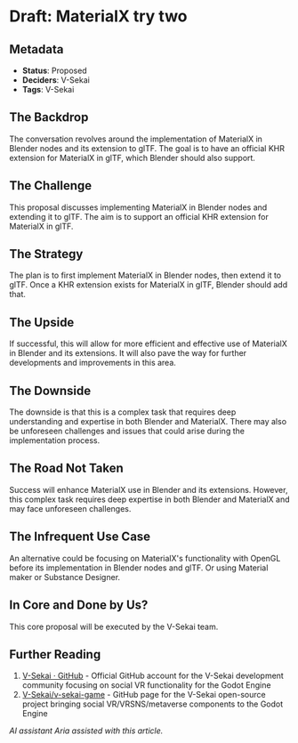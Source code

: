 # Draft: MaterialX try two

## Metadata

- **Status**: Proposed
- **Deciders**: V-Sekai
- **Tags**: V-Sekai

## The Backdrop

The conversation revolves around the implementation of MaterialX in Blender nodes and its extension to glTF. The goal is to have an official KHR extension for MaterialX in glTF, which Blender should also support.

## The Challenge

This proposal discusses implementing MaterialX in Blender nodes and extending it to glTF. The aim is to support an official KHR extension for MaterialX in glTF.

## The Strategy

The plan is to first implement MaterialX in Blender nodes, then extend it to glTF. Once a KHR extension exists for MaterialX in glTF, Blender should add that.

## The Upside

If successful, this will allow for more efficient and effective use of MaterialX in Blender and its extensions. It will also pave the way for further developments and improvements in this area.

## The Downside

The downside is that this is a complex task that requires deep understanding and expertise in both Blender and MaterialX. There may also be unforeseen challenges and issues that could arise during the implementation process.

## The Road Not Taken

Success will enhance MaterialX use in Blender and its extensions. However, this complex task requires deep expertise in both Blender and MaterialX and may face unforeseen challenges.

## The Infrequent Use Case

An alternative could be focusing on MaterialX's functionality with OpenGL before its implementation in Blender nodes and glTF. Or using Material maker or Substance Designer.

## In Core and Done by Us?

This core proposal will be executed by the V-Sekai team.

## Further Reading

1. [V-Sekai · GitHub](https://github.com/v-sekai) - Official GitHub account for the V-Sekai development community focusing on social VR functionality for the Godot Engine
2. [V-Sekai/v-sekai-game](https://github.com/v-sekai/v-sekai-game) - GitHub page for the V-Sekai open-source project bringing social VR/VRSNS/metaverse components to the Godot Engine

_AI assistant Aria assisted with this article._
